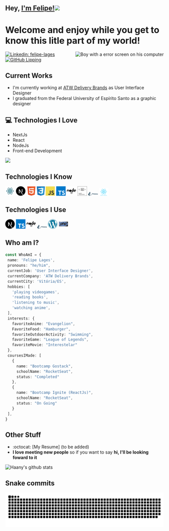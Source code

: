 ## Hey, [I'm Felipe!](https://www.instagram.com/Lipping/)<img src="https://media.giphy.com/media/U2912TxYgm2Nyg549S/giphy.gif" width="50">

<h1>Welcome and enjoy while you get to know this litle part of my world!</h1> 

<img src = 'https://media.giphy.com/media/Ll22OhMLAlVDb8UQWe/giphy.gif' alt = 'Boy with a error screen on his computer' align='right'/>

[![Linkedin: felipe-lages](https://img.shields.io/badge/-felipe-lages-blue?style=flat-square&logo=Linkedin&logoColor=white&link=https://www.linkedin.com/in/felipe-lages/)](https://www.linkedin.com/in/felipe-lages/)
[![GitHub Lipping](https://img.shields.io/github/followers/Lipping?style=social)](https://github.com/Lipping)

## Current Works
 * I'm currently working at <a href="https://atw.delivery"> ATW Delivery Brands</a> as User Interface Designer 
 * I graduated from the Federal University of Espírito Santo as a graphic designer

## :computer: Technologies I Love
* NextJs
* React
* NodeJs
* Front-end Development

<img src = "https://github-readme-stats.vercel.app/api/top-langs/?username=Lipping&layout=compact">

## Technologies I Know
<img src = 'https://github.com/luizu/luizu/blob/main/images/react.svg' width='30'/> <img src = 'https://github.com/luizu/luizu/blob/main/images/next.svg' width='30'/> <img src = 'https://github.com/luizu/luizu/blob/main/images/html.svg' width='30'/><img src = 'https://github.com/luizu/luizu/blob/main/images/css.svg' width='30'/><img src = 'https://github.com/luizu/luizu/blob/main/images/js.svg' width='30'/> <img src = 'https://github.com/luizu/luizu/blob/main/images/ts.svg' width='30'/> <img src = 'https://github.com/luizu/luizu/blob/main/images/nodejs.svg' width='30'/> <img src = 'https://github.com/luizu/luizu/blob/main/images/styled.svg' width='30'/> <img src = 'https://github.com/luizu/luizu/blob/main/images/prisma.svg' width='30'/> <img src = 'https://github.com/luizu/luizu/blob/main/images/rn.svg' width='30'/> 

  ## Technologies I Use
 <img src = 'https://github.com/luizu/luizu/blob/main/images/next.svg' width='30'/> <img src = 'https://github.com/luizu/luizu/blob/main/images/ts.svg' width='30'/> <img src = 'https://github.com/luizu/luizu/blob/main/images/nodejs.svg' width='30'/> <img src = 'https://github.com/luizu/luizu/blob/main/images/prisma.svg' width='30'/> <img src = 'https://github.com/luizu/luizu/blob/main/images/wp.svg' width='30'/> <img src = 'https://github.com/luizu/luizu/blob/main/images/php.svg' width='30'/> 

 ## Who am I?
 ```typescript
const WhoAmI = {
  name: 'Felipe Lages',
  pronouns: "he/him",
  currentJob: 'User Interface Designer',
  currentCompany: 'ATW Delivery Brands',
  currentCity: 'Vitória/ES',
  hobbies: [
    'playing videogames',
    'reading books',
    'listening to music',
    'watching anime',
  ],
  interests: {
    favoriteAnime: "Evangelion",
    FavoriteFood: "Hamburger",
    favoriteOutdoorActivity: "Swimming",
    favoriteGame: "League of Legends",
    favoriteMovie: "Interestelar"
  },
  coursesIMade: [
    {
      name: "Bootcamp Gostack",
      schoolName: "RocketSeat",
      status: "Completed"
    },
    {
      name: "Bootcamp Ignite (ReactJs)",
      schoolName: "RocketSeat",
      status: "On Going"
    }
  ],
}
 ```

## Other Stuff
  - :octocat: [My Resume] (to be added)
  - <b>I love meeting new people</b> so if you want to say <b>hi, I'll be looking foward to it</b>

![Haany's github stats](https://github-readme-stats.vercel.app/api?username=luizu&show_icons=true&hide=[%22issues%22])
 
 

## Snake commits
![Snake animation](https://raw.githubusercontent.com/luizu/luizu/output/github-contribution-grid-snake.svg)
